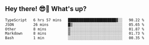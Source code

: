 ## Hey there! 😎👋 What's up?

<!--START_SECTION:waka-->

```txt
TypeScript   6 hrs 57 mins   ██████████████████████▓░░   90.22 %
JSON         26 mins         █▒░░░░░░░░░░░░░░░░░░░░░░░   05.65 %
Other        8 mins          ▒░░░░░░░░░░░░░░░░░░░░░░░░   01.87 %
Markdown     8 mins          ▒░░░░░░░░░░░░░░░░░░░░░░░░   01.73 %
Bash         1 min           ░░░░░░░░░░░░░░░░░░░░░░░░░   00.35 %
```

<!--END_SECTION:waka-->
